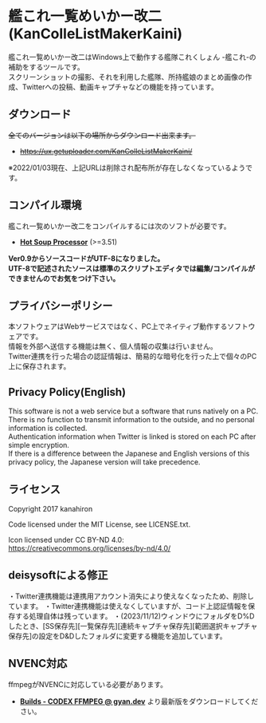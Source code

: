 # 艦これ一覧めいかー改二 (KanColleListMakerKaini)

艦これ一覧めいかー改二はWindows上で動作する艦隊これくしょん -艦これ-の補助をするツールです。  
スクリーンショットの撮影、それを利用した艦隊、所持艦娘のまとめ画像の作成、Twitterへの投稿、動画キャプチャなどの機能を持っています。

## ダウンロード

<s>全てのバージョンは以下の場所からダウンロード出来ます。
- https://ux.getuploader.com/KanColleListMakerKaini/</s>

※2022/01/03現在、上記URLは削除され配布所が存在しなくなっているようです。

## コンパイル環境
艦これ一覧めいかー改二をコンパイルするには次のソフトが必要です。
- **[Hot Soup Processor](http://hsp.tv/)** (>=3.51)

**Ver0.9からソースコードがUTF-8になりました。  
UTF-8で記述されたソースは標準のスクリプトエディタでは編集/コンパイルができませんのでお気をつけ下さい。**


## プライバシーポリシー
本ソフトウェアはWebサービスではなく、PC上でネイティブ動作するソフトウェアです。  
情報を外部へ送信する機能は無く、個人情報の収集は行いません。  
Twitter連携を行った場合の認証情報は、簡易的な暗号化を行った上で個々のPC上に保存されます。

## Privacy Policy(English)
This software is not a web service but a software that runs natively on a PC.  
There is no function to transmit information to the outside, and no personal information is collected.  
Authentication information when Twitter is linked is stored on each PC after simple encryption.  
If there is a difference between the Japanese and English versions of this privacy policy, the Japanese version will take precedence.  

## ライセンス
Copyright 2017 kanahiron

Code licensed under the MIT License, see LICENSE.txt.

Icon licensed under CC BY-ND 4.0: https://creativecommons.org/licenses/by-nd/4.0/

## deisysoftによる修正
・Twitter連携機能は連携用アカウント消失により使えなくなったため、削除しています。
・Twitter連携機能は使えなくしていますが、コード上認証情報を保存する処理自体は残っています。
・(2023/11/12)ウィンドウにフォルダをD%Dしたとき、[SS保存先][一覧保存先][連続キャプチャ保存先][範囲選択キャプチャ保存先]の設定をD&Dしたフォルダに変更する機能を追加しています。



## NVENC対応
ffmpegがNVENCに対応している必要があります。
- **[Builds - CODEX FFMPEG @ gyan.dev](https://www.gyan.dev/ffmpeg/builds/)** より最新版をダウンロードしてください。
